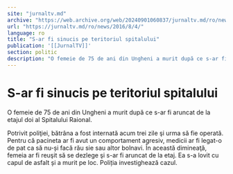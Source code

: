 ```yaml
---
site: "jurnaltv.md"
archive: "https://web.archive.org/web/20240901060837/jurnaltv.md/ro/news/2016/8/4/"
url: "https://jurnaltv.md/ro/news/2016/8/4/"
language: ro
title: "S-ar fi sinucis pe teritoriul spitalului"
publication: '[[JurnalTV]]'
section: politic
description: "O femeie de 75 de ani din Ungheni a murit după ce s-ar fi aruncat de la etajul doi al Spitalului Raional."
---
```


# S-ar fi sinucis pe teritoriul spitalului

O femeie de 75 de ani din Ungheni a murit după ce s-ar fi aruncat de la etajul doi al Spitalului Raional.

Potrivit poliţiei, bătrâna a fost internată acum trei zile şi urma să fie operată. Pentru că pacineta ar fi avut un comportament agresiv, medicii ar fi legat-o de pat ca să nu-și facă rău sie sau altor bolnavi. În această dimineaţă, femeia ar fi reuşit să se dezlege şi s-ar fi aruncat de la etaj. Ea s-a lovit cu capul de asfalt și a murit pe loc. Poliția investighează cazul.